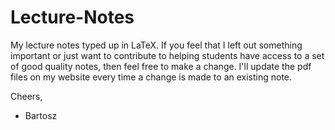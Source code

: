 # Lecture-Notes
My lecture notes typed up in LaTeX.
If you feel that I left out something important or just want to contribute to helping students have access to a set of good quality notes, then feel free to make a change. I'll update the pdf files on my website every time a change is made to an existing note.

Cheers,

- Bartosz
